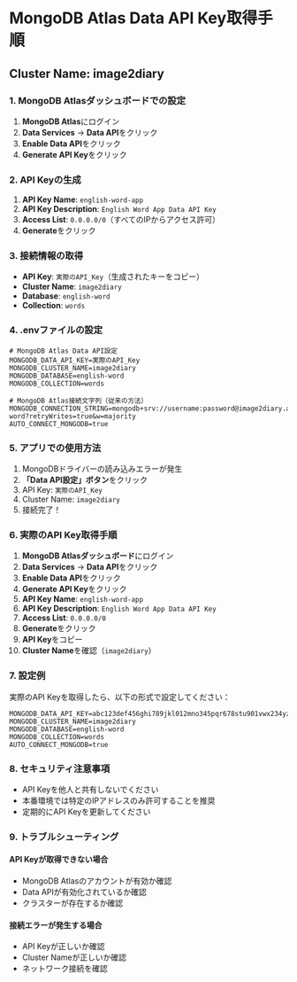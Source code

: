 # MongoDB Atlas Data API Key取得手順

## Cluster Name: image2diary

### 1. MongoDB Atlasダッシュボードでの設定

1. **MongoDB Atlas**にログイン
2. **Data Services** → **Data API**をクリック
3. **Enable Data API**をクリック
4. **Generate API Key**をクリック

### 2. API Keyの生成

1. **API Key Name**: `english-word-app`
2. **API Key Description**: `English Word App Data API Key`
3. **Access List**: `0.0.0.0/0`（すべてのIPからアクセス許可）
4. **Generate**をクリック

### 3. 接続情報の取得

- **API Key**: `実際のAPI_Key`（生成されたキーをコピー）
- **Cluster Name**: `image2diary`
- **Database**: `english-word`
- **Collection**: `words`

### 4. .envファイルの設定

```env
# MongoDB Atlas Data API設定
MONGODB_DATA_API_KEY=実際のAPI_Key
MONGODB_CLUSTER_NAME=image2diary
MONGODB_DATABASE=english-word
MONGODB_COLLECTION=words

# MongoDB Atlas接続文字列（従来の方法）
MONGODB_CONNECTION_STRING=mongodb+srv://username:password@image2diary.abc123.mongodb.net/english-word?retryWrites=true&w=majority
AUTO_CONNECT_MONGODB=true
```

### 5. アプリでの使用方法

1. MongoDBドライバーの読み込みエラーが発生
2. **「Data API設定」ボタン**をクリック
3. API Key: `実際のAPI_Key`
4. Cluster Name: `image2diary`
5. 接続完了！

### 6. 実際のAPI Key取得手順

1. **MongoDB Atlasダッシュボード**にログイン
2. **Data Services** → **Data API**をクリック
3. **Enable Data API**をクリック
4. **Generate API Key**をクリック
5. **API Key Name**: `english-word-app`
6. **API Key Description**: `English Word App Data API Key`
7. **Access List**: `0.0.0.0/0`
8. **Generate**をクリック
9. **API Key**をコピー
10. **Cluster Name**を確認（`image2diary`）

### 7. 設定例

実際のAPI Keyを取得したら、以下の形式で設定してください：

```env
MONGODB_DATA_API_KEY=abc123def456ghi789jkl012mno345pqr678stu901vwx234yz
MONGODB_CLUSTER_NAME=image2diary
MONGODB_DATABASE=english-word
MONGODB_COLLECTION=words
AUTO_CONNECT_MONGODB=true
```

### 8. セキュリティ注意事項

- API Keyを他人と共有しないでください
- 本番環境では特定のIPアドレスのみ許可することを推奨
- 定期的にAPI Keyを更新してください

### 9. トラブルシューティング

#### API Keyが取得できない場合
- MongoDB Atlasのアカウントが有効か確認
- Data APIが有効化されているか確認
- クラスターが存在するか確認

#### 接続エラーが発生する場合
- API Keyが正しいか確認
- Cluster Nameが正しいか確認
- ネットワーク接続を確認
